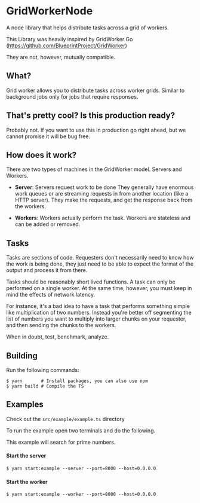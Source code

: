 # GridWorkerNode

A node library that helps distribute tasks across a grid of workers.

This Library was heavily inspired by GridWorker Go (https://github.com/BlueprintProject/GridWorker)

They are not, however, mutually compatible.

## What?

Grid worker allows you to distribute tasks across worker grids. Similar to background jobs only for jobs that require responses.

## That's pretty cool? Is this production ready?

Probably not. If you want to use this in production go right ahead, but we cannot promise it will be bug free.

## How does it work?

There are two types of machines in the GridWorker model. Servers and Workers.

- **Server**: Servers request work to be done They generally have enormous work queues or are streaming requests in from another location (like a HTTP server). They make the requests, and get the response back from the workers.

- **Workers**: Workers actually perform the task. Workers are stateless and can be added or removed.

## Tasks

Tasks are sections of code. Requesters don't necessarily need to know how the work is being done, they just need to be able to expect the format of the output and process it from there.

Tasks should be reasonably short lived functions. A task can only be performed on a single worker. At the same time, however, you must keep in mind the effects of network latency.

For instance, it's a bad idea to have a task that performs something simple like multiplication of two numbers. Instead you're better off segmenting the list of numbers you want to multiply into larger chunks on your requester, and then sending the chunks to the workers.

When in doubt, test, benchmark, analyze.

## Building

Run the following commands:

```
$ yarn       # Install packages, you can also use npm
$ yarn build # Compile the TS
```

## Examples

Check out the `src/example/example.ts` directory

To run the example open two terminals and do the following.

This example will search for prime numbers.

#### Start the server
```
$ yarn start:example --server --port=8000 --host=0.0.0.0
```

#### Start the worker
```
$ yarn start:example --worker --port=8000 --host=0.0.0.0
```
